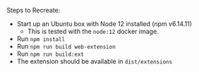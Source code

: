 Steps to Recreate:

- Start up an Ubuntu box with Node 12 installed (npm v6.14.11)
  - This is tested with the `node:12` docker image.
- Run `npm install`
- Run `npm run build web-extension`
- Run `npm run build:ext`
- The extension should be available in `dist/extensions`

